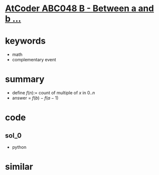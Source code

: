 # [AtCoder ABC048 B - Between a and b ...](https://atcoder.jp/contests/abc048/tasks/abc048_b)


# keywords 
- math 
- complementary event

# summary 
- define $f(n) :=$ count of multiple of $x$ in $0 .. n$
- answer = $f(b) - f(a - 1)$

# code 
## sol_0
- python 


# similar 
